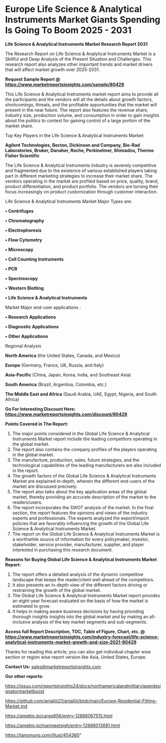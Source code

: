 # Europe Life Science & Analytical Instruments Market Giants Spending Is Going To Boom 2025 - 2031

<strong>Life Science & Analytical Instruments Market Research Report 2031</strong>

The Research Report on Life Science & Analytical Instruments Market is a Skillful and Deep Analysis of the Present Situation and Challenges. This research report also analyzes other important trends and market drivers that will affect market growth over 2025-2031.

<strong>Request Sample Report @ <a href=https://www.marketreportsinsights.com/sample/80429>https://www.marketreportsinsights.com/sample/80429</a></strong>

This Life Science & Analytical Instruments market report aims to provide all the participants and the vendors will all the details about growth factors, shortcomings, threats, and the profitable opportunities that the market will present in the near future. The report also features the revenue share, industry size, production volume, and consumption in order to gain insights about the politics to contest for gaining control of a large portion of the market share.

Top Key Players in the Life Science & Analytical Instruments Market:

<strong>Agilent Technologies, Becton, Dickinson and Company, Bio-Rad Laboratories, Bruker, Danaher, Roche, Perkinelmer, Shimadzu, Thermo Fisher Scientific</strong>

The Life Science & Analytical Instruments Industry is severely competitive and fragmented due to the existence of various established players taking part in different marketing strategies to increase their market share. The vendors operating in the market are profiled based on price, quality, brand, product differentiation, and product portfolio. The vendors are turning their focus increasingly on product customization through customer interaction.

Life Science & Analytical Instruments Market Major Types are:

<strong>• Centrifuges

• Chromatography

• Electrophoresis

• Flow Cytometry

• Microscopy

• Cell Counting Instruments

• PCR

• Spectroscopy

• Western Blotting

• Life Science & Analytical Instruments</strong>

Market Major end-user applications :

<strong>• Research Applications

• Diagnostic Applications

• Other Applications</strong>

Regional Analysis

</u><strong><b>North America</b></strong> (the United States, Canada, and Mexico)

<strong><b>Europe </b></strong>(Germany, France, UK, Russia, and Italy)

<strong><b>Asia-Pacific</b></strong> (China, Japan, Korea, India, and Southeast Asia)

<strong><b>South America</b></strong> (Brazil, Argentina, Colombia, etc.)

<strong><b>The Middle East and Africa</b></strong> (Saudi Arabia, UAE, Egypt, Nigeria, and South Africa)

<strong>Go For Interesting Discount Here: <a href=https://www.marketreportsinsights.com/discount/80429>https://www.marketreportsinsights.com/discount/80429</a></strong>

<strong>Points Covered in The Report:</strong>
<ol>
  <li>The major points considered in the Global Life Science & Analytical Instruments Market report include the leading competitors operating in the global market.</li>
  <li>The report also contains the company profiles of the players operating in the global market.</li>
  <li>The manufacture, production, sales, future strategies, and the technological capabilities of the leading manufacturers are also included in the report.</li>
  <li>The growth factors of the Global Life Science & Analytical Instruments Market are explained in-depth, wherein the different end-users of the market are discussed precisely.</li>
  <li>The report also talks about the key application areas of the global market, thereby providing an accurate description of the market to the readers/users.</li>
  <li>The report incorporates the SWOT analysis of the market. In the final section, the report features the opinions and views of the industry experts and professionals. The experts analyzed the export/import policies that are favorably influencing the growth of the Global Life Science & Analytical Instruments Market.</li>
  <li>The report on the Global Life Science & Analytical Instruments Market is a worthwhile source of information for every policymaker, investor, stakeholder, service provider, manufacturer, supplier, and player interested in purchasing this research document.</li>
</ol>
<strong>Reasons for Buying Global Life Science & Analytical Instruments Market Report:</strong>

<ol>
  <li>The report offers a detailed analysis of the dynamic competitive landscape that keeps the reader/client well ahead of the competitors.</li>
  <li>It also presents an in-depth view of the different factors driving or restraining the growth of the global market.</li>
  <li>The Global Life Science & Analytical Instruments Market report provides an eight-year forecast evaluated on the basis of how the market is estimated to grow.</li>
  <li>It helps in making aware business decisions by having providing thorough insights insights into the global market and by making an all-inclusive analysis of the key market segments and sub-segments.</li>
</ol>
<strong>Access full Report Description, TOC, Table of Figure, Chart, etc. @ <a href=https://www.marketreportsinsights.com/industry-forecast/life-science-analytical-instruments-market-growth-and-size-2021-80429>https://www.marketreportsinsights.com/industry-forecast/life-science-analytical-instruments-market-growth-and-size-2021-80429</a></strong>


Thanks for reading this article; you can also get individual chapter wise section or region wise report version like Asia, United States, Europe.

<strong>Contact Us:</strong>
sales@marketreportsinsights.com

<strong>Our other reports:</strong>

<a href=https://issuu.com/reportsinsights24/docs/northamericalandmilitarylaserdesignatormarketboost>https://issuu.com/reportsinsights24/docs/northamericalandmilitarylaserdesignatormarketboost</a>

<a href=https://github.com/anjaliiii21/anjaliiii/blob/main/Europe-Residential-Fitting-Market.md>https://github.com/anjaliiii21/anjaliiii/blob/main/Europe-Residential-Fitting-Market.md</a>

<a href=https://ameblo.jp/cargo656/entry-12886067515.html>https://ameblo.jp/cargo656/entry-12886067515.html</a>

<a href=https://ameblo.jp/manmeetsigh/entry-12886013681.html>https://ameblo.jp/manmeetsigh/entry-12886013681.html</a>

<a href=https://tanomuno.com/illust/454360>https://tanomuno.com/illust/454360</a>"
